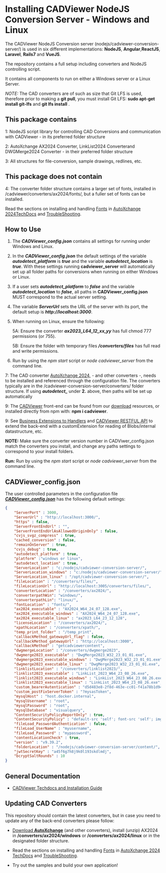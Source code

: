 # Installing CADViewer NodeJS Conversion Server - Windows and Linux

The CADViewer NodeJS Conversion server (nodejs/cadviewer-conversion-server/) is used in six different implementations: **NodeJS**, **Angular**,**ReactJS**, **Laravel**, **Rails7** and **VueJS**. 

The repository contains a full setup including converters and NodeJS controlling script.

It contains all components to run on either a Windows server or a Linux Server.

*NOTE:* The CAD converters are of such as size that Git LFS is used, therefore prior to making a **git pull**, you must install Git LFS: **sudo apt-get install git-lfs** and **git lfs install** .


## This package contains

1: NodeJS script library for controlling CAD Conversions and communication with CADViewer  - in its preferred folder structure

2: AutoXchange AX2024 Converter, LinkList2024 Converterand DWGMerge2024 Converter - in their preferred folder structure

3: All structures for file-conversion, sample drawings, redlines, etc. 


## This package does not contain

4: The converter folder structure contains a larger set of fonts, installed in /cadviewer/converters/ax2024/fonts/, but a fuller set of fonts can be installed. 

Read the sections on installing and handling [Fonts](https://tailormade.com/ax2020techdocs/installation/fonts/) in [AutoXchange 2024TechDocs](https://tailormade.com/ax2020techdocs/) and [TroubleShooting](https://tailormade.com/ax2020techdocs/troubleshooting/).



## How to Use

1. The ***CADViewer_config.json*** contains all settings for running under Windows and Linux.

2. In the ***CADViewer_config.json*** the default settings of the variable ***autodetect_platform*** is ***true*** and the variable ***autodetect_location*** is  ***true***. With these settings running **cadviewer_server** will automatically set up all folder paths for conversions when running on either Windows or Linux. 

3. If a user sets ***autodetect_platform*** to ***false*** and the variable ***autodetect_location*** to  ***false***, all paths in **CADViewer_config.json** MUST correspond to the actual server setting. 

4. The variable ***ServerUrl*** sets the URL of the server with its port, the default setup is ***http://localhost:3000***.

5. When running on Linux, ensure the following:

    5A: Ensure the converter ***ax2023_L64_12_xx_yy*** has full chmod 777 permissions (or 755).
   
    5B: Ensure the folder with temporary files ***/converters/files*** has full read and write permissions. 

6. Run by using the *npm start* script or *node cadviewer_server* from the command line.
 

7: The CAD converter [AutoXchange 2024](https://cadviewer.com/alldownloads/autoxchange), - and other converters -, needs to be installed and referenced through the configuration file. The converters typically are in the /cadviewer-conversion-server/converters/ folder structure. If using ***autodetect_*** under **2.** above, then paths will be set up automatically 

9: The [CADViewer](https://cadviewer.com/cadviewertechdocs) front-end can be found from our [download](https://cadviewer.com/download) resources, or installed directly from npm with: **npm i cadviewer**.

9: See [Business Extensions to Handlers](https://cadviewer.com/cadviewertechdocs/handlers_business/) and [CADViewer RESTFUL API](https://cadviewer.com/cadviewertechdocs/rest_api/) to extend the back-end with a customExtension for reading of Blobs/internal datastructure, etc. 


**NOTE:** Make sure the converter version number in CADViwer_config.json match the converters you install, and change any paths settings to correspond to your install folders.  

**Run:** Run by using the *npm start* script or *node cadviewer_server* from the command line.


## CADViewer_config.json

The user controlled parameters in the configuration file ***[CADViewer_config.json](https://github.com/CADViewer/cadviewer-conversion-server/blob/master/CADViewer_config.json)*** has the following default settings:

```json
{
    "ServerPort" : 3000,
    "ServerUrl" : "http://localhost:3000/",
    "https" : false,
    "ServerFrontEndUrl" : "",
    "ServerFrontEndUrlAsAllowedOriginOnly" : false,
    "cvjs_svgz_compress" : true,
    "cached_conversion" : false,
    "remainOnServer" : true,
    "cvjs_debug" : true,
    "autodetect_platform" : true,
    "platform" :"windows or linux",
    "autodetect_location" : true,
    "ServerLocation" : "c:/nodejs/cadviewer-conversion-server/",
    "ServerLocation_windows" : "c:/nodejs/cadviewer-conversion-server/",
    "ServerLocation_linux" : "/opt/cadviewer-conversion-server/",
    "fileLocation" : "/converters/files/",
    "fileLocationUrl" : "http://localhost:3005/converters/files/", 
    "converterLocation" : "/converters/ax2024/",
    "converterpathWin": "windows/",
    "converterpathLin": "linux/",
    "fontLocation" : "fonts/",
    "ax2024_executable" : "AX2024_W64_24_07_128.exe",
    "ax2024_executable_windows" : "AX2024_W64_24_07_128.exe",
    "ax2024_executable_linux" : "ax2023_L64_23_12_128",
    "licenseLocation" : "/converters/ax2024/",
    "xpathLocation" : "/converters/xpath/",
    "temp_print_folder" : "/temp_print",
    "callbackMethod_gatewayUrl_flag" : false,
    "callbackMethod_gatewayUrl" : "http://localhost:3000",
    "callbackMethod" : "getcadviewercontent",
    "dwgmergeLocation" : "/converters/dwgmerge2023",
    "dwgmerge2023_executable" : "DwgMerge2023_W32_23_01_01.exe",
    "dwgmerge2023_executable_windows" : "DwgMerge2023_W32_23_01_01.exe",
    "dwgmerge2023_executable_linux" : "DwgMerge2023_W32_23_01_01.exe",
    "linklistLocation" : "/converters/linklist2023/",
    "linklist2023_executable" : "LinkList_2023_W64_23_08_26.exe",
    "linklist2023_executable_windows" : "LinkList_2023_W64_23_08_26.exe",
    "linklist2023_executable_linux" : "LinkList_2023_W64_23_08_26.exe",
    "custom_bearerAutentication" : "d5d483e8-2f8d-463e-cc01-f41a78b1d94c",
    "custom_postFixServerToken" : "?mysasToken",
    "mysqlHost" : "host.docker.internal",
    "mysqlUsername" : "root",
    "mysqlPassword" : "root",
    "mysqlDatabase" : "visualquery",
    "ContentSecurityPolicyReportOnly" : true,
    "ContentSecurityPolicy" : "default-src 'self'; font-src 'self'; img-src 'self' https://cadviewer.com data:; script-src 'self' 'nonce-INSERTNONCE'; style-src 'self' 'unsafe-inline'; frame-src 'self'",
    "fileLoad_PasswordAuthentication" : false,
    "fileLoad_UserName" : "myusername",
    "fileLoad_Password" : "mypassword",
    "contentLocationCheck" : true,
    "version" : "v9.39.2",
    "folderLocation" : "/nodejs/cadviewer-conversion-server/content/",
    "jwtSecretKey" : "a45f6g7h8j9k0l193skdlmdj",
    "bcryptSaltRounds" : 10
}	
```



## General Documentation 

-   [CADViewer Techdocs and Installation Guide](https://cadviewer.com/cadviewertechdocs)



## Updating CAD Converters

This repository should contain the latest converters, but in case you need to update any of the back-end converters please follow: 

* [Download **AutoXchange**](/download/) (and other converters), install (unzip) AX2024 in **/converters/ax2024/windows** or **/converters/ax2024/linux** or in the designated folder structure.

* Read the sections on installing and handling [Fonts](https://tailormade.com/ax2020techdocs/installation/fonts/) in [AutoXchange 2024 TechDocs](https://tailormade.com/ax2020techdocs/) and [TroubleShooting](https://tailormade.com/ax2020techdocs/troubleshooting/).

* Try out the samples and build your own application!
 
 

